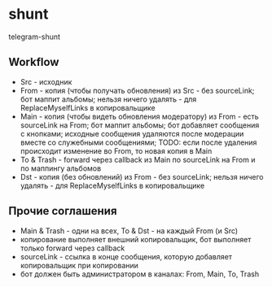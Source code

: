# shunt

telegram-shunt

## Workflow

- Src - исходник
- From - копия (чтобы получать обновления) из Src - без sourceLink; бот маппит альбомы; нельзя ничего удалять - для ReplaceMyselfLinks в копировальщике
- Main - копия (чтобы видеть обновления модератору) из From - есть sourceLink на From; бот маппит альбомы; бот добавляет сообщения с кнопками; исходные сообщения удаляются после модерации вместе со служебными сообщениями; TODO: если после удаления происходит изменение во From, то новая копия в Main
- To & Trash - forward через callback из Main по sourceLink на From и по маппингу альбомов
- Dst - копия (без обновлений) из From - без sourceLink; нельзя ничего удалять - для ReplaceMyselfLinks в копировальщике

## Прочие соглашения

- Main & Trash - одни на всех, To & Dst - на каждый From (и Src)
- копирование выполняет внешний копировальщик, бот выполняет только forward через callback
- sourceLink - ссылка в конце сообщения, которую добавляет копировальщик при копировании
- бот должен быть администратором в каналах: From, Main, To, Trash
